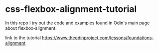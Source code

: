 # css-flexbox-alignment-tutorial
In this repo I try out the code and examples found in Odin's main page about flexbox-alignment.

link to the tutorial
https://www.theodinproject.com/lessons/foundations-alignment




